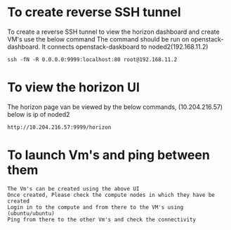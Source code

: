 # To create reverse SSH tunnel

To create a reverse SSH tunnel to view the horizon dashboard and create VM's use the below command
The command should be run on openstack-dashboard. It connects openstack-daskboard to noded2(192.168.11.2)

```
ssh -fN -R 0.0.0.0:9999:localhost:80 root@192.168.11.2
```

# To view the horizon UI

The horizon page van be viewed by the below commands, (10.204.216.57) below is ip of noded2

```
http://10.204.216.57:9999/horizon
```

# To launch Vm's and ping between them

```
The Vm's can be created using the above UI
Once created, Please check the compute nodes in which they have be created
Login in to the compute and from there to the VM's using (ubuntu/ubuntu)
Ping from there to the other Vm's and check the connectivity
```
